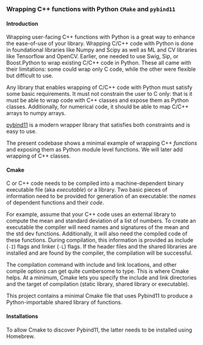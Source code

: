 ### Wrapping C++ functions with Python `CMake` and `pybind11`

#### Introduction
Wrapping user-facing C++ functions with Python is a great way to enhance 
the ease-of-use of your library. Wrapping C/C++ code with Python is 
done in foundational libraries like Numpy and Scipy as well as ML and CV
libraries like Tensorflow and OpenCV. Earlier, one needed to use Swig, Sip, 
or Boost.Python to wrap existing C/C++ code in Python. These all came 
with their limitations: some could wrap only C code, while the other were 
flexible but difficult to use. 

Any library that enables wrapping of C/C++ code with Python must satisfy 
some basic requirements. It must not constrain the user to C only: that is
it must be able to wrap code with C++ classes and expose them as Python classes. 
Additionally, for numerical code, it should be able to map C/C++ arrays to 
numpy arrays.

[pybind11](https://pybind11.readthedocs.io/en/latest/index.html) is a modern
wrapper library that satisfies both constraints and is easy to use.

The present codebase shows a minimal example of wrapping C++ _functions_ and
exposing them as Python module level functions. We will later add wrapping of
C++ classes. 

#### Cmake
C or C++ code needs to be compiled into a machine-dependent binary executable 
file (aka _executable_) or a library. Two basic pieces of information need to 
be provided for generation of an executable: the _names_ of dependent functions 
and their _code_. 

For example, assume that your C++ code uses an external library to compute the 
mean and standard deviation of a list of numbers. To create an executable the 
compiler will need names and signatures of the mean and the std dev functions.
Additionally, it will also need the compiled code of these functions. During 
compilation, this information is provided as include (`-I`) flags and linker
(`-L`) flags. If the header files and the shared libraries are installed and
are found by the compiler, the compilation will be successful.

The compilation command with include and link locations, and other compile options
can get quite cumbersome to type. This is where Cmake helps. At a minimum, Cmake
lets you specify the include and link directories and the target of compilation
(static library, shared library or executable). 

This project contains a minimal Cmake file that uses Pybind11 to produce a 
Python-importable shared library of functions.

#### Installations
To allow Cmake to discover Pybind11, the latter needs to be installed using Homebrew.



